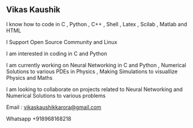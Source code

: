 ## Vikas Kaushik 

I know how to code in C , Python , C++ , Shell , Latex , Scilab , Matlab and HTML

I Support Open Source Community and Linux 

I am interested in coding in C and Python 

I am currently working on Neural Networking in C and Python , Numerical Solutions to various PDEs in Physics , Making Simulations to visuallize Physics and Maths  

I am looking to collaborate on projects related to Neural Networking and Numerical Solutions to various problems 

Email : vikaskaushikkarora@gmail.com 

Whatsapp +918968168218 

<!---
vikaskaushikkarora/vikaskaushikkarora is a ✨ special ✨ repository because its `README.md` (this file) appears on your GitHub profile.
You can click the Preview link to take a look at your changes.
--->
